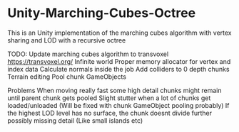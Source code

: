 # Unity-Marching-Cubes-Octree
This is an Unity implementation of the marching cubes algorithm with vertex sharing and LOD with a recursive octree

TODO:
Update marching cubes algorithm to transvoxel https://transvoxel.org/
Infinite world
Proper memory allocator for vertex and index data
Calculate normals inside the job
Add colliders to 0 depth chunks
Terrain editing
Pool chunk GameObjects

Problems
When moving really fast some high detail chunks might remain until parent chunk gets pooled
Slight stutter when a lot of chunks get loaded/unloaded (Will be fixed with chunk GameObject pooling probably)
If the highest LOD level has no surface, the chunk doesnt divide further possibly missing detail (Like small islands etc)

